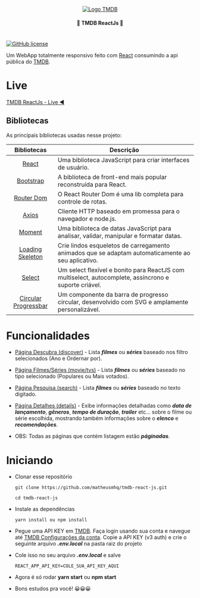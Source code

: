 <p  align="center">
<a href="https://www.themoviedb.org/">
		<img  src="https://upload.wikimedia.org/wikipedia/commons/6/6e/Tmdb-312x276-logo.png"  alt="Logo TMDB"  title="Logo TMDB" />
	</a>
</p>

<h4 align="center"> 🚩 TMDB ReactJs 🚩 </h4>

#

[![GitHub license](https://img.shields.io/github/license/matheusmhq/tmdb-react-js?style=plastic)](https://github.com/matheusmhq/tmdb-react-js/blob/main/LICENSE)

Um WebApp totalmente responsivo feito com [React](https://pt-br.reactjs.org/) consumindo a api pública do [TMDB](https://www.themoviedb.org/).

# Live

[TMDB ReactJs - Live ◀️](https://tmdb-movies.netlify.app/)

## Bibliotecas

As principais bibliotecas usadas nesse projeto:

| Bibliotecas             | Descrição   |
| :-------------:|--------------|
| [React](http://facebook.github.io/react/index.html) | Uma biblioteca JavaScript para criar interfaces de usuário. |
| [Bootstrap](https://react-bootstrap.github.io/) | A biblioteca de front-end mais popular reconstruída para React. |
| [Router Dom](https://reactrouter.com/) | O React Router Dom é uma lib completa para controle de rotas. |
| [Axios](https://github.com/axios/axios) | Cliente HTTP baseado em promessa para o navegador e node.js. |
| [Moment](https://momentjs.com/) | Uma biblioteca de datas JavaScript para analisar, validar, manipular e formatar datas. |
| [Loading Skeleton](https://www.npmjs.com/package/react-loading-skeleton) | Crie lindos esqueletos de carregamento animados que se adaptam automaticamente ao seu aplicativo. |
| [Select](https://react-select.com) | Um select flexível e bonito para ReactJS com multiselect, autocomplete, assíncrono e suporte criável. |
| [Circular Progressbar](https://momentjs.com/) | Um componente da barra de progresso circular, desenvolvido com SVG e amplamente personalizável. |

# Funcionalidades

- [Página Descubra (discover)](https://tmdb-movies.netlify.app/) - Lista **_filmes_** ou **_séries_** baseado nos filtro selecionados (Ano e Ordernar por).

- [Página Filmes/Séries (movie/tvs)](https://tmdb-movies.netlify.app/movies) - Lista **_filmes_** ou **_séries_** baseado no tipo selecionado (Populares ou Mais votados).

- [Página Pesquisa (search)](https://tmdb-movies.netlify.app/search/matrix) - Lista **_filmes_** ou **_séries_** baseado no texto digitado.

- [Página Detalhes (details)](https://tmdb-movies.netlify.app/details/movie/603) - Exibe informações detalhadas como **_data de lançamento_**, **_gêneros_**, **_tempo de duração_**, **_trailer_** etc... sobre o filme ou série escolhida, mostrando também informações sobre o **_elenco_** e **_recomendações_**.

- OBS: Todas as páginas que contém listagem estão **_páginadas_**.

# Iniciando

- Clonar esse repositório

  ```
  git clone https://github.com/matheusmhq/tmdb-react-js.git

  cd tmdb-react-js
  ```

- Instale as dependências

  ```
  yarn install ou npm install
  ```

- Pegue uma API KEY em [TMDB](https://www.themoviedb.org). Faça login usando sua conta e navegue até [TMDB Configurações da conta](https://www.themoviedb.org/settings/api). Copie a API KEY (v3 auth) e crie o seguinte arquivo **_.env.local_** na pasta raiz do projeto

- Cole isso no seu arquivo **_.env.local_** e salve

  ```
  REACT_APP_API_KEY=COLE_SUA_API_KEY_AQUI
  ```

- Agora é só rodar **yarn start** ou **npm start**

- Bons estudos pra você! 😀😀😀
